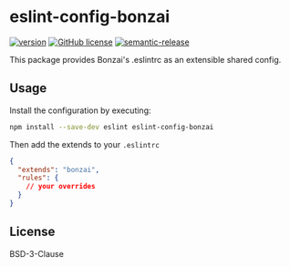 # eslint-config-bonzai

[![version](https://img.shields.io/npm/v/eslint-config-bonzai.svg?style=flat-square)](http://npm.im/eslint-config-bonzai)
[![GitHub license](https://img.shields.io/github/license/bonzaico/eslint-config-bonzai.svg?style=flat-square)](https://github.com/bonzaico/eslint-config-bonzai/blob/master/LICENSE.md)
[![semantic-release](https://img.shields.io/badge/%20%20%F0%9F%93%A6%F0%9F%9A%80-semantic--release-e10079.svg?style=flat-square)](https://github.com/semantic-release/semantic-release)

This package provides Bonzai's .eslintrc as an extensible shared config.

## Usage

Install the configuration by executing:

```bash
npm install --save-dev eslint eslint-config-bonzai
```

Then add the extends to your `.eslintrc`

```json
{
  "extends": "bonzai",
  "rules": {
    // your overrides
  }
}
```

## License

BSD-3-Clause